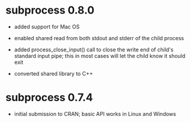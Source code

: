 # subprocess 0.8.0

* added support for Mac OS

* enabled shared read from both stdout and stderr of the child process

* added process_close_input() call to close the write end of child's
  standard input pipe; this in most cases will let the child know it
  should exit

* converted shared library to C++

# subprocess 0.7.4

* initial submission to CRAN; basic API works in Linux and Windows
